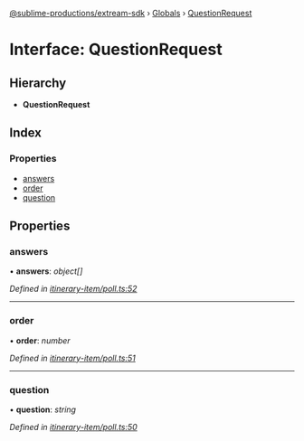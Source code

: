 [@sublime-productions/extream-sdk](../README.md) › [Globals](../globals.md) › [QuestionRequest](questionrequest.md)

# Interface: QuestionRequest

## Hierarchy

* **QuestionRequest**

## Index

### Properties

* [answers](questionrequest.md#answers)
* [order](questionrequest.md#order)
* [question](questionrequest.md#question)

## Properties

###  answers

• **answers**: *object[]*

*Defined in [itinerary-item/poll.ts:52](https://github.com/Extream-SaaS/ex-sdk/blob/9472f23/src/itinerary-item/poll.ts#L52)*

___

###  order

• **order**: *number*

*Defined in [itinerary-item/poll.ts:51](https://github.com/Extream-SaaS/ex-sdk/blob/9472f23/src/itinerary-item/poll.ts#L51)*

___

###  question

• **question**: *string*

*Defined in [itinerary-item/poll.ts:50](https://github.com/Extream-SaaS/ex-sdk/blob/9472f23/src/itinerary-item/poll.ts#L50)*
